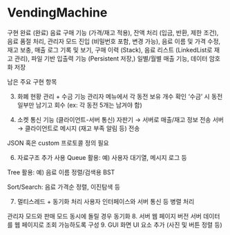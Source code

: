 # VendingMachine
구현 완료 (완료)
음료 구매 기능 (가격/재고 적용),
 잔액 처리 (입금, 반환, 제한 조건),
 음료 품절 처리,
 관리자 모드 진입 (비밀번호 포함, 변경 가능),
 음료 이름 및 가격 수정,
 재고 보충,
 매출 로그 기록 및 보기,
 구매 이력 (Stack),
 음료 리스트 (LinkedList로 재고 관리),
파일 기반 입출력 기능 (Persistent 저장,)
일별/월별 매출 기능,
데이터 암호화 저장

남은 주요 구현 항목

3. 화폐 현황 관리 + 수금 기능
 관리자 메뉴에서 각 동전 보유 개수 확인
 ‘수금’ 시 동전 일부만 남기고 회수 (ex: 각 동전 5개는 남겨야 함)

5. 소켓 통신 기능 (클라이언트-서버 통신)
 자판기 → 서버로 매출/재고 정보 전송
 서버 → 클라이언트로 메시지 (재고 부족 알림 등) 전송

 JSON 혹은 custom 프로토콜 정의 필요

6. 자료구조 추가 사용
 Queue 활용: 예) 사용자 대기열, 메시지 로그 등

 Tree 활용: 예) 음료 이름 정렬/검색용 BST

 Sort/Search: 음료 가격순 정렬, 이진탐색 등

7. 멀티스레드 + 동기화 처리
 사용자 인터페이스와 서버 통신 등 병렬 처리

 관리자 모드와 판매 모드 동시에 돌릴 경우 동기화
  8. 서버 웹 페이지 버전 
 서버 데이터를 웹 페이지로 조회 가능하도록 구성
  9. GUI 화면 UI 요소 추가 (사진 및 버튼 정렬 등)


